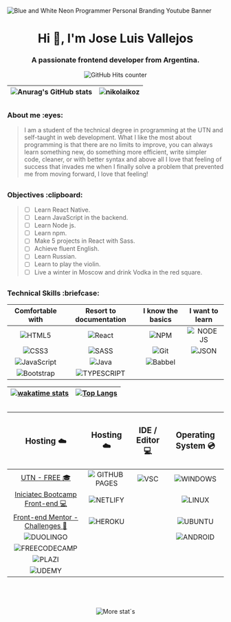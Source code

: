 ![Blue and White Neon Programmer Personal Branding Youtube Banner](https://user-images.githubusercontent.com/98178495/199474869-3e59acdd-ee13-4949-b118-99b942c5c46d.gif)
<h1 align="center">Hi 👋, I'm Jose Luis Vallejos</h1>
<h3 align="center">A passionate frontend developer from Argentina.</h3>

<div align="center">

![GitHub Hits counter](https://hits.seeyoufarm.com/api/count/incr/badge.svg?url=https%3A%2F%2Fgithub.com%2FNikolaiKoz1212%2Fhit-counter)

|![Anurag's GitHub stats](https://github-readme-stats.vercel.app/api?username=NikolaiKoz&show_icons=true&theme=blue-green)|<img src="https://github-readme-streak-stats.herokuapp.com/?user=nikolaikoz&theme=blue-green" alt="nikolaikoz" />|
|:-:|:-:|

</div>

##

<h3 align="left">About me :eyes:</h3>

> I am a student of the technical degree in programming at the UTN and self-taught in web development. What I like the most about programming is that there are no limits to improve, you can always learn something new, do something more efficient, write simpler code, cleaner, or with better syntax and above all I love that feeling of success that invades me when I finally solve a problem that prevented me from moving forward, I love that feeling!

##

<h3 align="left">Objectives :clipboard:</h3>

> - [ ] Learn React Native.
> - [ ] Learn JavaScript in the backend.
> - [ ] Learn Node js.
> - [ ] Learn npm.
> - [ ] Make 5 projects in React with Sass.
> - [ ] Achieve fluent English.
> - [ ] Learn Russian.
> - [ ] Learn to play the violin.
> - [ ] Live a winter in Moscow and drink Vodka in the red square.

##

<h3 align="left">Technical Skills :briefcase:</h3>

<div align="center" >

|Comfortable with|Resort to documentation|I know the basics|I want to learn|
|:-:|:-:|:-:|:-:|
|![HTML5](https://img.shields.io/badge/html5-%23E34F26.svg?style=for-the-badge&logo=html5&logoColor=white)|![React](https://img.shields.io/badge/react-%2320232a.svg?style=for-the-badge&logo=react&logoColor=%2361DAFB)|![NPM](https://img.shields.io/badge/NPM-%23000000.svg?style=for-the-badge&logo=npm&logoColor=white)|![NODE JS](https://img.shields.io/badge/Node.js-339933?style=for-the-badge&logo=nodedotjs&logoColor=white)|
|![CSS3](https://img.shields.io/badge/css3-%231572B6.svg?style=for-the-badge&logo=css3&logoColor=white) |![SASS](https://img.shields.io/badge/SASS-hotpink.svg?style=for-the-badge&logo=SASS&logoColor=white)|![Git](https://img.shields.io/badge/git-%23F05033.svg?style=for-the-badge&logo=git&logoColor=white)|![JSON](https://img.shields.io/badge/json-5E5C5C?style=for-the-badge&logo=json&logoColor=white)|
|![JavaScript](https://img.shields.io/badge/javascript-%23323330.svg?style=for-the-badge&logo=javascript&logoColor=%23F7DF1E)|![Java](https://img.shields.io/badge/java-%23ED8B00.svg?style=for-the-badge&logo=java&logoColor=white)|![Babbel](https://img.shields.io/badge/Babel-F9DC3E?style=for-the-badge&logo=babel&logoColor=white)|   |
|![Bootstrap](https://img.shields.io/badge/bootstrap-%23563D7C.svg?style=for-the-badge&logo=bootstrap&logoColor=white)|![TYPESCRIPT](https://img.shields.io/badge/TypeScript-007ACC?style=for-the-badge&logo=typescript&logoColor=white)|


</div>

<div align="center">

|[![wakatime stats](https://github-readme-stats.vercel.app/api/wakatime?username=Nikolai_Kozlov&theme=blue-green)](https://github.com/anuraghazra/github-readme-stats)|[![Top Langs](https://github-readme-stats.vercel.app/api/top-langs/?username=nikolaikoz&theme=blue-green&layout=compact)](https://github.com/anuraghazra/github-readme-stats)|
|:-:|:-:|

</div>

<div align="center">

<!--START_SECTION:waka-->
<!--END_SECTION:waka-->

</div>

##

<div align="center">

|<h3>Hosting :cloud:</h3>|<h3>Hosting :cloud:</h3>|<h3>IDE / Editor :computer:</h3>|<h3>Operating System :cd:</h3>|
|:-:|:-:|:-:|:-:|
|[UTN - FREE :mortar_board:](https://www.frre.utn.edu.ar/tsp)|![GITHUB PAGES](https://img.shields.io/badge/GitHub%20Pages-222222?style=for-the-badge&logo=GitHub%20Pages&logoColor=white)|![VSC](https://img.shields.io/badge/VSCode-0078D4?style=for-the-badge&logo=visual%20studio%20code&logoColor=white)|![WINDOWS](https://img.shields.io/badge/Windows-0078D6?style=for-the-badge&logo=windows&logoColor=white)|
|[Iniciatec Bootcamp Front-end :computer:](https://www.accenture.com/ar-es/about/responsible-business/iniciatec)|![NETLIFY](https://img.shields.io/badge/Netlify-00C7B7?style=for-the-badge&logo=netlify&logoColor=white)|   |![LINUX](https://img.shields.io/badge/Linux-FCC624?style=for-the-badge&logo=linux&logoColor=black)|
|[Front-end Mentor - Challenges :muscle:](https://www.frontendmentor.io/profile/NikolaiKoz)|![HEROKU](https://img.shields.io/badge/Heroku-430098?style=for-the-badge&logo=heroku&logoColor=white)|   |![UBUNTU](https://img.shields.io/badge/Ubuntu-E95420?style=for-the-badge&logo=ubuntu&logoColor=white)|
|![DUOLINGO](https://img.shields.io/badge/Duolingo-58CC02?style=for-the-badge&logo=Duolingo&logoColor=white)|   |   |![ANDROID](https://img.shields.io/badge/Android-3DDC84?style=for-the-badge&logo=android&logoColor=white)|
|![FREECODECAMP](https://img.shields.io/badge/freecodecamp-27273D?style=for-the-badge&logo=freecodecamp&logoColor=white)|   |   |   |
|![PLAZI](https://img.shields.io/badge/Platzi-98CA3F?style=for-the-badge&logo=platzi&logoColor=white)|   |   |   |
|![UDEMY](https://img.shields.io/badge/Udemy-EC5252?style=for-the-badge&logo=Udemy&logoColor=white)|   |   |   |

</div>

## <br>

<div align="center">

![More stat´s](https://github-profile-trophy.vercel.app/?username=NikolaiKoz)

</div>

